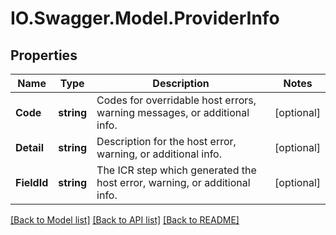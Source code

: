# IO.Swagger.Model.ProviderInfo
## Properties

Name | Type | Description | Notes
------------ | ------------- | ------------- | -------------
**Code** | **string** | Codes for overridable host errors, warning messages, or additional info. | [optional] 
**Detail** | **string** | Description for the host error, warning, or additional info. | [optional] 
**FieldId** | **string** | The ICR step which generated the host error, warning, or additional info. | [optional] 

[[Back to Model list]](../README.md#documentation-for-models) [[Back to API list]](../README.md#documentation-for-api-endpoints) [[Back to README]](../README.md)

